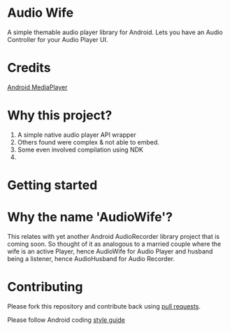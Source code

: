 Audio Wife
==========

A simple themable audio player library for Android. Lets you have an Audio Controller
for your Audio Player UI.


Credits
==========

[Android MediaPlayer](http://www.tutorialspoint.com/android/android_mediaplayer.htm)


Why this project?
====================
1. A simple native audio player API wrapper
2. Others found were complex & not able to embed.
3. Some even involved compilation using NDK
4. 


Getting started
====================


Why the name 'AudioWife'?
=========================
This relates with yet another Android AudioRecorder library project that is coming soon. 
So thought of it as analogous to a married couple where the wife is an active Player, hence AudioWife
for Audio Player and husband being a listener, hence AudioHusband for Audio Recorder.


Contributing
=========================

Please fork this repository and contribute back using
[pull requests](https://github.com/jaydeepw/audio-wife/pulls).

Please follow Android coding [style guide](https://source.android.com/source/code-style.html)